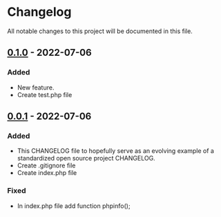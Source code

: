 # Changelog
All notable changes to this project will be documented in this file.

## [0.1.0] - 2022-07-06
### Added
- New feature.
- Create test.php file

## [0.0.1] - 2022-07-06
### Added
- This CHANGELOG file to hopefully serve as an evolving example of a
  standardized open source project CHANGELOG.
- Create .gitignore file
- Create index.php file

### Fixed
- In index.php file add function phpinfo();

[0.0.1]: https://github.com/Feniks212/git-exam-fedchenko/releases/tag/v0.0.1
[0.1.0]: https://github.com/Feniks212/git-exam-fedchenko/releases/tag/v0.1
